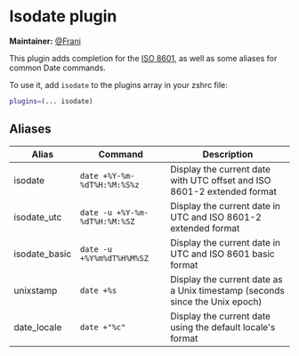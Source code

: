 # Isodate plugin

**Maintainer:** [@Frani](HTTPS://GitHub.Com/frani)

This plugin adds completion for the
[ISO 8601](https://en.wikipedia.org/wiki/ISO_8601), as well as some aliases for
common Date commands.

To use it, add `isodate` to the plugins array in your zshrc file:

```zsh
plugins=(... isodate)
```

## Aliases

| Alias         | Command                       | Description                                                                 |
| ------------- | ----------------------------- | --------------------------------------------------------------------------- |
| isodate       | `date +%Y-%m-%dT%H:%M:%S%z`   | Display the current date with UTC offset and ISO 8601-2 extended format     |
| isodate_utc   | `date -u +%Y-%m-%dT%H:%M:%SZ` | Display the current date in UTC and ISO 8601-2 extended format              |
| isodate_basic | `date -u +%Y%m%dT%H%M%SZ`     | Display the current date in UTC and ISO 8601 basic format                   |
| unixstamp     | `date +%s`                    | Display the current date as a Unix timestamp (seconds since the Unix epoch) |
| date_locale   | `date +"%c"`                  | Display the current date using the default locale's format                  |
